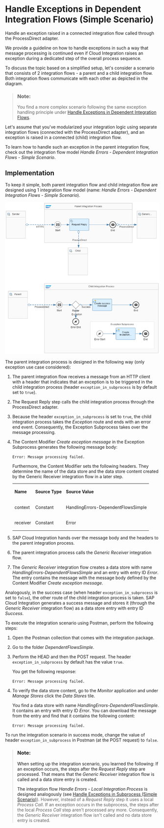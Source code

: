 <!-- loio984e51a1d541462396e309f0f41c3e85 -->

# Handle Exceptions in Dependent Integration Flows \(Simple Scenario\)

Handle an exception raised in a connected integration flow called through the ProcessDirect adapter.

We provide a guideline on how to handle exceptions in such a way that message processing is continued even if Cloud Integration raises an exception during a dedicated step of the overall process sequence.

To discuss the topic based on a simplified setup, let's consider a scenario that consists of 2 integration flows - a parent and a child integration flow. Both integration flows communicate with each other as depicted in the diagram.

> ### Note:  
> You find a more complex scenario following the same exception handling principle under [Handle Exceptions in Dependent Integration Flows](handle-exceptions-in-dependent-integration-flows-3973cc3.md).

Let's assume that you've modularized your integration logic using separate integration flows \(connected with the ProcessDirect adapter\), and an exception is raised in a connected \(child\) integration flow.

To learn how to handle such an exception in the parent integration flow, check out the integration flow model *Handle Errors - Dependent Integration Flows - Simple Scenario*.



<a name="loio984e51a1d541462396e309f0f41c3e85__section_hwn_rzz_2sb"/>

## Implementation

To keep it simple, both parent integration flow and child integration flow are designed using 1 integration flow model \(name: *Handle Errors - Dependent Integration Flows - Simple Scenario*\).

![](images/Dependent_Flows_SImple_4092032.png)

The parent integration process is designed in the following way \(only exception use case considered\):

1.  The parent integration flow receives a message from an HTTP client with a header that indicates that an exception is to be triggered in the child integration process \(header `exception_in_subprocess` is by default set to `true`\).

2.  The Request Reply step calls the child integration process through the ProcessDirect adapter.

3.  Because the header `exception_in_subprocess` is set to `true`, the child integration process takes the *Exception* route and ends with an error end event. Consequently, the Exception Subprocess takes over the message processing.

4.  The Content Modifier *Create exception message* in the Exception Subprocess generates the following message body:

    `Error: Message processing failed.`

    Furthermore, the Content Modifier sets the following headers. They determine the name of the data store and the data store content created by the Generic Receiver integration flow in a later step.

    <a name="loio984e51a1d541462396e309f0f41c3e85__table_yjd_n11_fsb"/>


    <table>
    <tr>
    <th valign="top">

    Name


    
    </th>
    <th valign="top">

    Source Type


    
    </th>
    <th valign="top">

    Source Value


    
    </th>
    </tr>
    <tr>
    <td valign="top">

    context


    
    </td>
    <td valign="top">

    Constant


    
    </td>
    <td valign="top">

    HandlingErrors-DependentFlowsSimple


    
    </td>
    </tr>
    <tr>
    <td valign="top">

    receiver


    
    </td>
    <td valign="top">

    Constant


    
    </td>
    <td valign="top">

    Error


    
    </td>
    </tr>
    </table>
    
5.  SAP Cloud Integration hands over the message body and the headers to the parent integration process.

6.  The parent integration process calls the *Generic Receiver* integration flow.

7.  The *Generic Receiver* integration flow creates a data store with name *HandlingErrors-DependentFlowsSimple* and an entry with entry ID *Error*. The entry contains the message with the message body defined by the Content Modifier *Create exception message*.


Analogously, in the success case \(when header `exception_in_subprocess` is set to `false`\), the other route of the child integration process is taken. SAP Cloud Integration generates a success message and stores it \(through the *Generic Receiver* integration flow\) as a data store entry with entry ID *Success*.

To execute the integration scenario using Postman, perform the following steps:

1.  Open the Postman collection that comes with the integration package.

2.  Go to the folder *DependentFlowsSimple*.

3.  Perform the HEAD and then the POST request. The header `exception_in_subprocess` by default has the value `true`.

    You get the following response:

    `Error: Message processing failed.`

4.  To verify the data store content, go to the *Monitor* application and under *Manage Stores* click the *Data Stores* tile.

    You find a data store with name *HandlingErrors-DependentFlowsSimple*. It contains an entry with entry ID *Error*. You can download the message from the entry and find that it contains the following content:

    `Error: Message processing failed.`


To run the integration scenario in success mode, change the value of header `exception_in_subprocess` in Postman \(at the POST request\) to `false`.

> ### Note:  
> When setting up the integration scenario, you learned the following: If an exception occurs, the steps after the *Request Reply* step are processed. That means that the *Generic Receiver* integration flow is called and a data store entry is created.
> 
> The integration flow *Handle Errors - Local Integration Process* is designed analogously \(see [Handle Exceptions in Subprocess \(Simple Scenario\)](handle-exceptions-in-subprocess-simple-scenario-e8b10b6.md)\). However, instead of a *Request Reply* step it uses a local *Process Call*. If an exception occurs in the subprocess, the steps after the local *Process Call* step aren't processed any more. Consequently, the *Generic Receiver* integration flow isn't called and no data store entry is created.

